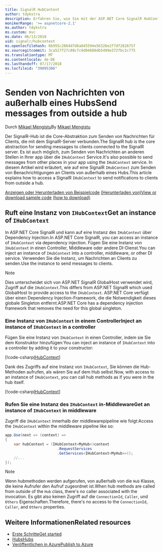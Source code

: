 ```yaml
---
title: SignalR HubContext
author: tdykstra
description: Erfahren Sie, wie Sie mit der ASP.NET Core SignalR HubContext-Dienst zum Senden von Benachrichtigungen an Clients von außerhalb eines Hubs.
monikerRange: '>= aspnetcore-2.1'
ms.author: tdykstra
ms.custom: mvc
ms.date: 06/13/2018
uid: signalr/hubcontext
ms.openlocfilehash: 6b955c2064d7d6a045594e56326e2f7df282675f
ms.sourcegitcommit: 3ca527f27c88cfc9d04688db5499e372fbc2c775
ms.translationtype: MT
ms.contentlocale: de-DE
ms.lasthandoff: 07/17/2018
ms.locfileid: "39095306"
---
```

# <a name="send-messages-from-outside-a-hub"></a><span data-ttu-id="9b9cd-103">Senden von Nachrichten von außerhalb eines Hubs</span><span class="sxs-lookup"><span data-stu-id="9b9cd-103">Send messages from outside a hub</span></span>

<span data-ttu-id="9b9cd-104">Durch [Mikael Mengistu](https://twitter.com/MikaelM_12)</span><span class="sxs-lookup"><span data-stu-id="9b9cd-104">By [Mikael Mengistu](https://twitter.com/MikaelM_12)</span></span>

<span data-ttu-id="9b9cd-105">Der SignalR-Hub ist die Core-Abstraktion zum Senden von Nachrichten für Clients, die mit dem SignalR-Server verbunden.</span><span class="sxs-lookup"><span data-stu-id="9b9cd-105">The SignalR hub is the core abstraction for sending messages to clients connected to the SignalR server.</span></span> <span data-ttu-id="9b9cd-106">Es ist auch möglich, zum Senden von Nachrichten an anderen Stellen in Ihrer app über die `IHubContext` Service.</span><span class="sxs-lookup"><span data-stu-id="9b9cd-106">It's also possible to send messages from other places in your app using the `IHubContext` service.</span></span> <span data-ttu-id="9b9cd-107">In diesem Artikel wird erläutert, wie auf eine SignalR `IHubContext` zum Senden von Benachrichtigungen an Clients von außerhalb eines Hubs.</span><span class="sxs-lookup"><span data-stu-id="9b9cd-107">This article explains how to access a SignalR `IHubContext` to send notifications to clients from outside a hub.</span></span>

<span data-ttu-id="9b9cd-108">[Anzeigen oder Herunterladen von Beispielcode](https://github.com/aspnet/Docs/tree/master/aspnetcore/signalr/hubcontext/sample/) [(Herunterladen von)](xref:tutorials/index#how-to-download-a-sample)</span><span class="sxs-lookup"><span data-stu-id="9b9cd-108">[View or download sample code](https://github.com/aspnet/Docs/tree/master/aspnetcore/signalr/hubcontext/sample/) [(how to download)](xref:tutorials/index#how-to-download-a-sample)</span></span>

## <a name="get-an-instance-of-ihubcontext"></a><span data-ttu-id="9b9cd-109">Ruft eine Instanz von `IHubContext`</span><span class="sxs-lookup"><span data-stu-id="9b9cd-109">Get an instance of `IHubContext`</span></span>

<span data-ttu-id="9b9cd-110">In ASP.NET Core SignalR und kann auf eine Instanz des `IHubContext` über Dependency Injection.</span><span class="sxs-lookup"><span data-stu-id="9b9cd-110">In ASP.NET Core SignalR, you can access an instance of `IHubContext` via dependency injection.</span></span> <span data-ttu-id="9b9cd-111">Fügen Sie eine Instanz von `IHubContext` in einen Controller, Middleware oder andere DI-Dienst.</span><span class="sxs-lookup"><span data-stu-id="9b9cd-111">You can inject an instance of `IHubContext` into a controller, middleware, or other DI service.</span></span> <span data-ttu-id="9b9cd-112">Verwenden Sie die Instanz, um Nachrichten an Clients zu senden.</span><span class="sxs-lookup"><span data-stu-id="9b9cd-112">Use the instance to send messages to clients.</span></span>

> [!NOTE]
> <span data-ttu-id="9b9cd-113">Dies unterscheidet sich von ASP.NET SignalR GlobalHost verwendet wird, Zugriff auf die `IHubContext`.</span><span class="sxs-lookup"><span data-stu-id="9b9cd-113">This differs from ASP.NET SignalR which used GlobalHost to provide access to the `IHubContext`.</span></span> <span data-ttu-id="9b9cd-114">ASP.NET Core verfügt über einen Dependency Injection-Framework, die die Notwendigkeit dieses globale Singleton entfernt.</span><span class="sxs-lookup"><span data-stu-id="9b9cd-114">ASP.NET Core has a dependency injection framework that removes the need for this global singleton.</span></span>

### <a name="inject-an-instance-of-ihubcontext-in-a-controller"></a><span data-ttu-id="9b9cd-115">Eine Instanz von `IHubContext` in einem Controller</span><span class="sxs-lookup"><span data-stu-id="9b9cd-115">Inject an instance of `IHubContext` in a controller</span></span>

<span data-ttu-id="9b9cd-116">Fügen Sie eine Instanz von `IHubContext` in einen Controller, indem sie Sie dem Konstruktor hinzufügen:</span><span class="sxs-lookup"><span data-stu-id="9b9cd-116">You can inject an instance of `IHubContext` into a controller by adding it to your constructor:</span></span>

[!code-csharp[IHubContext](hubcontext/sample/Controllers/HomeController.cs?range=12-19,57)]

<span data-ttu-id="9b9cd-117">Dank des Zugriffs auf eine Instanz von `IHubContext`, Sie können die Hub-Methoden aufrufen, als wären Sie auf dem Hub selbst.</span><span class="sxs-lookup"><span data-stu-id="9b9cd-117">Now, with access to an instance of `IHubContext`, you can call hub methods as if you were in the hub itself.</span></span>

[!code-csharp[IHubContext](hubcontext/sample/Controllers/HomeController.cs?range=21-25)]

### <a name="get-an-instance-of-ihubcontext-in-middleware"></a><span data-ttu-id="9b9cd-118">Rufen Sie eine Instanz des `IHubContext` in-Middleware</span><span class="sxs-lookup"><span data-stu-id="9b9cd-118">Get an instance of `IHubContext` in middleware</span></span>

<span data-ttu-id="9b9cd-119">Zugriff die `IHubContext` innerhalb der middlewarepipeline wie folgt:</span><span class="sxs-lookup"><span data-stu-id="9b9cd-119">Access the `IHubContext` within the middleware pipeline like so:</span></span>

```csharp
app.Use(next => (context) =>
{
    var hubContext = (IHubContext<MyHub>)context
                        .RequestServices
                        .GetServices<IHubContext<MyHub>>();
    //...
});
```

> [!NOTE]
> <span data-ttu-id="9b9cd-120">Wenn hubmethoden werden aufgerufen, von außerhalb von die `Hub` Klasse, die keine Aufrufer den Aufruf zugeordnet ist.</span><span class="sxs-lookup"><span data-stu-id="9b9cd-120">When hub methods are called from outside of the `Hub` class, there's no caller associated with the invocation.</span></span> <span data-ttu-id="9b9cd-121">Es gibt also keinen Zugriff auf die `ConnectionId`, `Caller`, und `Others` Eigenschaften.</span><span class="sxs-lookup"><span data-stu-id="9b9cd-121">Therefore, there's no access to the `ConnectionId`, `Caller`, and `Others` properties.</span></span>

## <a name="related-resources"></a><span data-ttu-id="9b9cd-122">Weitere Informationen</span><span class="sxs-lookup"><span data-stu-id="9b9cd-122">Related resources</span></span>

* [<span data-ttu-id="9b9cd-123">Erste Schritte</span><span class="sxs-lookup"><span data-stu-id="9b9cd-123">Get started</span></span>](xref:tutorials/signalr)
* [<span data-ttu-id="9b9cd-124">Hubs</span><span class="sxs-lookup"><span data-stu-id="9b9cd-124">Hubs</span></span>](xref:signalr/hubs)
* [<span data-ttu-id="9b9cd-125">Veröffentlichen in Azure</span><span class="sxs-lookup"><span data-stu-id="9b9cd-125">Publish to Azure</span></span>](xref:signalr/publish-to-azure-web-app)
